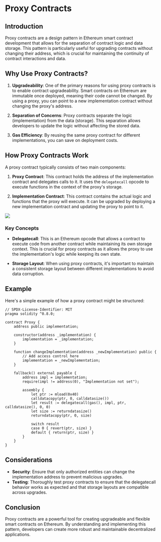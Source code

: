 # Proxy Contracts

## Introduction

Proxy contracts are a design pattern in Ethereum smart contract development that allows for the separation of contract logic and data storage. This pattern is particularly useful for upgrading contracts without changing their address, which is crucial for maintaining the continuity of contract interactions and data.

## Why Use Proxy Contracts?

1. **Upgradeability**: One of the primary reasons for using proxy contracts is to enable contract upgradeability. Smart contracts on Ethereum are immutable once deployed, meaning their code cannot be changed. By using a proxy, you can point to a new implementation contract without changing the proxy's address.

2. **Separation of Concerns**: Proxy contracts separate the logic (implementation) from the data (storage). This separation allows developers to update the logic without affecting the stored data.

3. **Gas Efficiency**: By reusing the same proxy contract for different implementations, you can save on deployment costs.

## How Proxy Contracts Work

A proxy contract typically consists of two main components:

1. **Proxy Contract**: This contract holds the address of the implementation contract and delegates calls to it. It uses the `delegatecall` opcode to execute functions in the context of the proxy's storage.

2. **Implementation Contract**: This contract contains the actual logic and functions that the proxy will execute. It can be upgraded by deploying a new implementation contract and updating the proxy to point to it.

<img src="https://miro.medium.com/v2/resize:fit:1400/0*IiGw-py2-Uebqmhj"/>

### Key Concepts

- **Delegatecall**: This is an Ethereum opcode that allows a contract to execute code from another contract while maintaining its own storage context. This is crucial for proxy contracts as it allows the proxy to use the implementation's logic while keeping its own state.

- **Storage Layout**: When using proxy contracts, it's important to maintain a consistent storage layout between different implementations to avoid data corruption.

## Example

Here's a simple example of how a proxy contract might be structured:

```solidity
// SPDX-License-Identifier: MIT
pragma solidity ^0.8.0;

contract Proxy {
    address public implementation;

    constructor(address _implementation) {
        implementation = _implementation;
    }

    function changeImplementation(address _newImplementation) public {
        // Add access control here
        implementation = _newImplementation;
    }

    fallback() external payable {
        address impl = implementation;
        require(impl != address(0), "Implementation not set");

        assembly {
            let ptr := mload(0x40)
            calldatacopy(ptr, 0, calldatasize())
            let result := delegatecall(gas(), impl, ptr, calldatasize(), 0, 0)
            let size := returndatasize()
            returndatacopy(ptr, 0, size)

            switch result
            case 0 { revert(ptr, size) }
            default { return(ptr, size) }
        }
    }
}
```

## Considerations

- **Security**: Ensure that only authorized entities can change the implementation address to prevent malicious upgrades.
- **Testing**: Thoroughly test proxy contracts to ensure that the delegatecall behavior works as expected and that storage layouts are compatible across upgrades.

## Conclusion

Proxy contracts are a powerful tool for creating upgradeable and flexible smart contracts on Ethereum. By understanding and implementing this pattern, developers can create more robust and maintainable decentralized applications.

